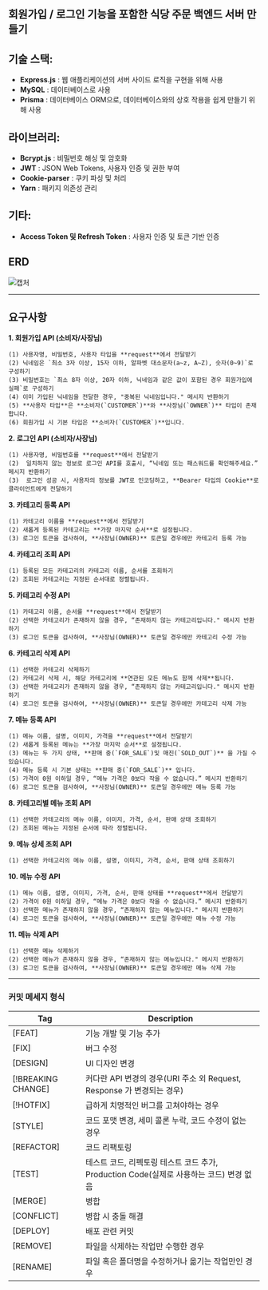 ## 회원가입 / 로그인 기능을 포함한 식당 주문 백엔드 서버 만들기

## 기술 스택:

- **Express.js** : 웹 애플리케이션의 서버 사이드 로직을 구현을 위해 사용
- **MySQL** : 데이터베이스로 사용
- **Prisma** : 데이터베이스 ORM으로, 데이터베이스와의 상호 작용을 쉽게 만들기 위해 사용

## 라이브러리:
- **Bcrypt.js** : 비밀번호 해싱 및 암호화
- **JWT** : JSON Web Tokens, 사용자 인증 및 권한 부여
- **Cookie-parser** : 쿠키 파싱 및 처리
- **Yarn** : 패키지 의존성 관리

## 기타:
- **Access Token 및 Refresh Token** : 사용자 인증 및 토큰 기반 인증

## ERD


![캡처](https://github.com/LetyPark/lv4_private/assets/141550557/cc365850-dcc2-4b4c-8d12-ab96eb28bc09)

---

## 요구사항

**1. 회원가입 API (소비자/사장님)**

    (1) 사용자명, 비밀번호, 사용자 타입을 **request**에서 전달받기
    (2) 닉네임은 `최소 3자 이상, 15자 이하, 알파벳 대소문자(a~z, A~Z), 숫자(0~9)`로 구성하기
    (3) 비밀번호는 `최소 8자 이상, 20자 이하, 닉네임과 같은 값이 포함된 경우 회원가입에 실패`로 구성하기
    (4) 이미 가입된 닉네임을 전달한 경우, "중복된 닉네임입니다." 메시지 반환하기
    (5) **사용자 타입**은 **소비자(`CUSTOMER`)**와 **사장님(`OWNER`)** 타입이 존재합니다.
    (6) 회원가입 시 기본 타입은 **소비자(`CUSTOMER`)**입니다.

**2. 로그인 API (소비자/사장님)**

    (1) 사용자명, 비밀번호를 **request**에서 전달받기
    (2)  일치하지 않는 정보로 로그인 API를 호출시, “닉네임 또는 패스워드를 확인해주세요.” 메시지 반환하기
    (3)  로그인 성공 시, 사용자의 정보를 JWT로 인코딩하고, **Bearer 타입의 Cookie**로 클라이언트에게 전달하기

**3. 카테고리 등록 API**

    (1) 카테고리 이름을 **request**에서 전달받기
    (2) 새롭게 등록된 카테고리는 **가장 마지막 순서**로 설정됩니다.
    (3) 로그인 토큰을 검사하여, **사장님(OWNER)** 토큰일 경우에만 카테고리 등록 가능

**4. 카테고리 조회 API**

    (1) 등록된 모든 카테고리의 카테고리 이름, 순서를 조회하기
    (2) 조회된 카테고리는 지정된 순서대로 정렬됩니다.

**5. 카테고리 수정 API**

    (1) 카테고리 이름, 순서를 **request**에서 전달받기
    (2) 선택한 카테고리가 존재하지 않을 경우, “존재하지 않는 카테고리입니다." 메시지 반환하기
    (3) 로그인 토큰을 검사하여, **사장님(OWNER)** 토큰일 경우에만 카테고리 수정 가능

**6. 카테고리 삭제 API**

    (1) 선택한 카테고리 삭제하기
    (2) 카테고리 삭제 시, 해당 카테고리에 **연관된 모든 메뉴도 함께 삭제**됩니다.
    (3) 선택한 카테고리가 존재하지 않을 경우, “존재하지 않는 카테고리입니다." 메시지 반환하기
    (4) 로그인 토큰을 검사하여, **사장님(OWNER)** 토큰일 경우에만 카테고리 삭제 가능

**7. 메뉴 등록 API**

    (1) 메뉴 이름, 설명, 이미지, 가격을 **request**에서 전달받기
    (2) 새롭게 등록된 메뉴는 **가장 마지막 순서**로 설정됩니다.
    (3) 메뉴는 두 가지 상태, **판매 중(`FOR_SALE`)및 매진(`SOLD_OUT`)** 을 가질 수 있습니다.
    (4) 메뉴 등록 시 기본 상태는 **판매 중(`FOR_SALE`)** 입니다.
    (5) 가격이 0원 이하일 경우, “메뉴 가격은 0보다 작을 수 없습니다.” 메시지 반환하기
    (6) 로그인 토큰을 검사하여, **사장님(OWNER)** 토큰일 경우에만 메뉴 등록 가능

**8. 카테고리별 메뉴 조회 API**

    (1) 선택한 카테고리의 메뉴 이름, 이미지, 가격, 순서, 판매 상태 조회하기
    (2) 조회된 메뉴는 지정된 순서에 따라 정렬됩니다.

**9. 메뉴 상세 조회 API**

    (1) 선택한 카테고리의 메뉴 이름, 설명, 이미지, 가격, 순서, 판매 상태 조회하기

**10. 메뉴 수정 API**

    (1) 메뉴 이름, 설명, 이미지, 가격, 순서, 판매 상태를 **request**에서 전달받기
    (2) 가격이 0원 이하일 경우, “메뉴 가격은 0보다 작을 수 없습니다.” 메시지 반환하기
    (3) 선택한 메뉴가 존재하지 않을 경우, “존재하지 않는 메뉴입니다." 메시지 반환하기
    (4) 로그인 토큰을 검사하여, **사장님(OWNER)** 토큰일 경우에만 메뉴 수정 가능

**11. 메뉴 삭제 API**

    (1) 선택한 메뉴 삭제하기
    (2) 선택한 메뉴가 존재하지 않을 경우, “존재하지 않는 메뉴입니다." 메시지 반환하기
    (3) 로그인 토큰을 검사하여, **사장님(OWNER)** 토큰일 경우에만 메뉴 삭제 가능

---

### 커밋 메세지 형식

| Tag                | Description                                                                             |
| ------------------ | --------------------------------------------------------------------------------------- |
| [FEAT]             | 기능 개발 및 기능 추가                                                                  |
| [FIX]              | 버그 수정                                                                               |
| [DESIGN]           | UI 디자인 변경                                                                          |
| [!BREAKING CHANGE] | 커다란 API 변경의 경우(URI 주소 외 Request, Response 가 변경되는 경우)                  |
| [!HOTFIX]          | 급하게 치명적인 버그를 고쳐야하는 경우                                                  |
| [STYLE]            | 코드 포맷 변경, 세미 콜론 누락, 코드 수정이 없는 경우                                   |
| [REFACTOR]         | 코드 리팩토링                                                                           |
| [TEST]             | 테스트 코드, 리펙토링 테스트 코드 추가, Production Code(실제로 사용하는 코드) 변경 없음 |
| [MERGE]            | 병합                                                                                    |
| [CONFLICT]         | 병합 시 충돌 해결                                                                       |
| [DEPLOY]           | 배포 관련 커밋                                                                          |
| [REMOVE]           | 파일을 삭제하는 작업만 수행한 경우                                                      |
| [RENAME]           | 파일 혹은 폴더명을 수정하거나 옮기는 작업만인 경우                                      |
